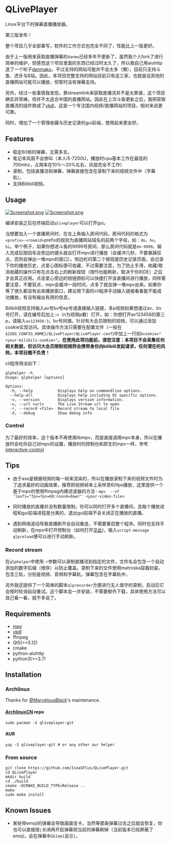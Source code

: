# QLivePlayer
Linux平台下的弹幕直播播放器。

第三版发布！

整个项目几乎全部重写，软件的工作方式也完全不同了，性能比上一版更好。

由于上一版用来获取直播弹幕的`danmu`已经多年不更新了，虽然我个人fork了进行简单的维护，但感觉这个项目里面的东西已经过时太久了，所以我自己用aiohttp造了一个轮子[danmaku](https://github.com/IsoaSFlus/danmaku)，不过支持的网站可能并不会太多（懒），目前只支持斗鱼、虎牙与B站。因此，本项目完整支持的网站目前只有这三家，也就是说其他的直播网站可能可以播放，但暂时没有弹幕支持。

另外，经过一些事情我发现，靠streamlink来获取直播流并不是太靠谱，这个项目确实非常棒，但并不太适合中国的直播网站。因此在上次斗鱼更新之后，我把获取直播流的组件换成了[ykdl](https://github.com/zhangn1985/ykdl)，这是一个专注国内视频/直播网站的项目，相对来说更可靠。

同时，增加了一个管理收藏与历史记录的gui前端，使用起来更友好。

## Features
* 稳定60帧的弹幕，无需多言。
* 笔记本风扇不会惨叫（本人i5-7200U，播放时cpu基本工作在最低的700mhz，占用率在10%～20%左右，风扇完全不工作）
* 录制，包括直播流和弹幕，弹幕直接包含在录制下来的视频文件中（字幕轨）。
* 支持Bilibili视频。

## Usage
[![Screenshot.png](https://raw.githubusercontent.com/IsoaSFlus/QLivePlayer/master/pictures/s1.png)](https://raw.githubusercontent.com/IsoaSFlus/QLivePlayer/master/pictures/s1.png)
[![Screenshot.png](https://raw.githubusercontent.com/IsoaSFlus/QLivePlayer/master/pictures/s2.png)](https://raw.githubusercontent.com/IsoaSFlus/QLivePlayer/master/pictures/s2.png)

编译安装之后在终端启动`qliveplayer`可以打开gui。

当想要加入一个直播房间时，在左上角输入房间代码，房间代码的格式为`<prefix>-<roomid>`prefix的规则为直播网站域名的前两个字母，如：`do`、`hu`、`bi`。举个例子，如果你想进斗鱼的9999号房间，那么房间代码就是`do-9999`。输入完成后按回车会旁边的键头就会打开mpv进行播放（会缓冲几秒，不要暴躁狂点，否则会弹出一堆mpv的窗口）。侧边栏的第二个按钮是历史记录页面，会记录下你的播放历史，点爱心图标便可收藏，不过需要注意，为了防止手滑，收藏/取消收藏的操作只有在点击右上的刷新按钮（按f5也能刷新，取决于你的DE）之后才会真正应用。点击爱心旁边的锁链图标可以快捷打开该直播间进行播放，同样需要注意，不要狂点，mpv会缓冲一段时间，点多了就会弹一堆mpv出来。如果你等了很久都没有出来播放窗口，建议用下面的cli程序手动输入链接看看能不能成功播放，有没有输出有用的信息。

Bilibili视频支持输入av号bv号ep号或直接输入链接，多p视频如果想通过av、bv号打开，请在编号后加上`:n`（n为视频p数）打开，如：你想打开av123456的第三p，请输入`av123456:3`，bv号同理。针对有大会员限制的视频，可以通过添加cookie实现访问。具体操作方法只需要在配置文件（一般在`${XDG_CONFIG_HOME}/QLivePlayer/QLivePlayer.conf`)中加上一行如`bcookie="<your-bilibili-cookie>"`。**在使用此项功能前，请您注意：本项目不会采集任何相关数据，但访问大会员限制视频将会携带身份向bilibili发起请求，任何潜在的风险，本项目概不负责！**

cli程序用法如下：

```
qlphelper -h
Usage: qlphelper [options]

Options:
  -h, --help           Displays help on commandline options.
  --help-all           Displays help including Qt specific options.
  -v, --version        Displays version information.
  -u, --url <url>      The Live Stream url to open
  -r, --record <file>  Record stream to local file
  -d, --debug          Show debug info

```
### Control
为了最好的效率，这个版本不再使用libmpv，而是直接调用mpv本身，所以在播放时会吃你自己对mpv的设置，播放时的控制也和原生的mpv一样，参考[interactive-control](https://mpv.io/manual/stable/#interactive-control)

## Tips
* 由于ass是根据视频的每一帧来渲染的，所以在播放录制下来的视频文件时为了追求最好的动画效果，推荐把视频帧率上采样至60fps播放，这里提供一个基于mpv的使用ffmpeg内建滤波器的方法 :
`mpv  --vf 'lavfi="fps=fps=60:round=down"' <your-video-file>`

* 同时播放的直播并没有数量限制，你可以同时打开多个直播间，且每个播放进程和gui前端进程是分离的，退出gui前端不会关闭正在播放的直播。

* 遇到网络波动导致直播断开会自动重连，不需要重启整个程序。同时也支持手动刷新，在mpv中打开控制台（如何打开[见此](https://mpv.io/manual/master/#keyboard-control))，输入`script-message qlpreload`便可以进行手动刷新。

### Record stream

在`qlphelper`中使用`-r`参数可以录制直播流到指定的文件，文件名会包含一个自动添加的数字后缀（增序）以防止覆盖。录制下来的文件使用matroska容器封装，包含三轨，分别是视频、音频和字幕轨，弹幕包含在字幕轨中。

另外我还提供了一个简单的脚本`qlprecorder`方便进行无人值守的录制，启动后它会按时轮询自动重试。这个脚本会一并安装，不需要额外下载，具体使用方法可以自己看一看，就不多说了。


## Requirements
* [mpv](https://github.com/mpv-player/mpv)
* [ykdl](https://github.com/zhangn1985/ykdl)
* ffmpeg
* Qt5(>=5.12)
* cmake
* python-aiohttp
* python3(>=3.7)

## Installation

### Archlinux

Thanks for [@MarvelousBlack](https://github.com/MarvelousBlack)'s maintenance.

#### [ArchlinuxCN](https://wiki.archlinux.org/index.php/Unofficial_user_repositories#archlinuxcn) repo

```
sudo pacman -S qliveplayer-git
```
#### AUR
```
yay -S qliveplayer-git # or any other aur helper
```

### From source
```
git clone https://github.com/IsoaSFlus/QLivePlayer.git
cd QLivePlayer
mkdir build
cd ./build
cmake -DCMAKE_BUILD_TYPE=Release ..
make
sudo make install
```




## Known Issues
* 某些带emoji的弹幕会导致画面变卡，当然等那条弹幕过去之后就会恢复，你也可以直接按`j`关闭再开启弹幕把当前的弹幕刷掉（当前版本已经屏蔽了emoji，会在弹幕中以`[em]`显示）。

